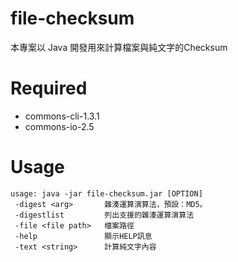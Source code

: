 # file-checksum
本專案以 Java 開發用來計算檔案與純文字的Checksum

# Required
+ commons-cli-1.3.1
+ commons-io-2.5

# Usage
```
usage: java -jar file-checksum.jar [OPTION]
 -digest <arg>       雜湊運算演算法，預設：MD5。
 -digestlist         列出支援的雜湊運算演算法
 -file <file path>   檔案路徑
 -help               顯示HELP訊息
 -text <string>      計算純文字內容
```
